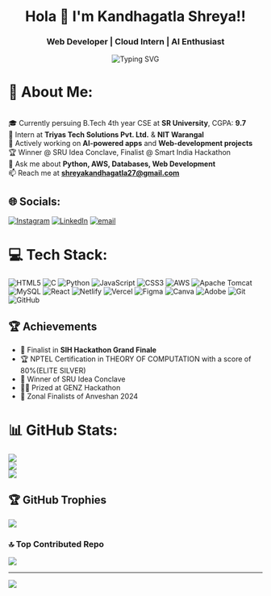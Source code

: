 <h1 align="center">Hola 👋 I'm Kandhagatla Shreya!!</h1>
<h3 align="center">Web Developer | Cloud Intern | AI Enthusiast </h3>


<p align="center">
  <img src="https://readme-typing-svg.demolab.com?font=Fira+Code&size=22&pause=1000&center=true&vCenter=true&width=595&lines=+CSE+Student+@+SR+University;UI/UX+Developer;Web+Developer;AIML+Explorer;AWS+Cloud+Enthusiast;Chair+of+HACKATHON+Club;" alt="Typing SVG" />
</p>


# 💫 About Me:
<br>🎓 Currently persuing B.Tech 4th year CSE at **SR University**, CGPA: **9.7**<br>🔭 Intern at **Triyas Tech Solutions Pvt. Ltd.** & **NIT Warangal**<br>🧠 Actively working on **AI-powered apps** and **Web-development projects**<br>🏆 Winner @ SRU Idea Conclave, Finalist @ Smart India Hackathon <br>💬 Ask me about **Python, AWS, Databases,  Web Development**<br>📫 Reach me at **shreyakandhagatla27@gmail.com**


## 🌐 Socials:
[![Instagram](https://img.shields.io/badge/Instagram-%23E4405F.svg?logo=Instagram&logoColor=white)](https://instagram.com/shreya_kandhagatla) [![LinkedIn](https://img.shields.io/badge/LinkedIn-%230077B5.svg?logo=linkedin&logoColor=white)](https://linkedin.com/in/https://www.linkedin.com/in/shreya-kandhagatla-77183327a) [![email](https://img.shields.io/badge/Email-D14836?logo=gmail&logoColor=white)](mailto:shreyakandhagatla27@gmail.com) 

# 💻 Tech Stack:
![HTML5](https://img.shields.io/badge/html5-%23E34F26.svg?style=flat&logo=html5&logoColor=white) ![C](https://img.shields.io/badge/c-%2300599C.svg?style=flat&logo=c&logoColor=white) ![Python](https://img.shields.io/badge/python-3670A0?style=flat&logo=python&logoColor=ffdd54) ![JavaScript](https://img.shields.io/badge/javascript-%23323330.svg?style=flat&logo=javascript&logoColor=%23F7DF1E) ![CSS3](https://img.shields.io/badge/css3-%231572B6.svg?style=flat&logo=css3&logoColor=white) ![AWS](https://img.shields.io/badge/AWS-%23FF9900.svg?style=flat&logo=amazon-aws&logoColor=white) ![Apache Tomcat](https://img.shields.io/badge/apache%20tomcat-%23F8DC75.svg?style=flat&logo=apache-tomcat&logoColor=black) ![MySQL](https://img.shields.io/badge/mysql-4479A1.svg?style=flat&logo=mysql&logoColor=white) ![React](https://img.shields.io/badge/react-%2320232a.svg?style=flat&logo=react&logoColor=%2361DAFB) ![Netlify](https://img.shields.io/badge/netlify-%23000000.svg?style=flat&logo=netlify&logoColor=#00C7B7) ![Vercel](https://img.shields.io/badge/vercel-%23000000.svg?style=flat&logo=vercel&logoColor=white) ![Figma](https://img.shields.io/badge/figma-%23F24E1E.svg?style=flat&logo=figma&logoColor=white) ![Canva](https://img.shields.io/badge/Canva-%2300C4CC.svg?style=flat&logo=Canva&logoColor=white) ![Adobe](https://img.shields.io/badge/adobe-%23FF0000.svg?style=flat&logo=adobe&logoColor=white) ![Git](https://img.shields.io/badge/git-%23F05033.svg?style=flat&logo=git&logoColor=white) ![GitHub](https://img.shields.io/badge/github-%23121011.svg?style=flat&logo=github&logoColor=white)


## 🏆 Achievements

- 🥇 Finalist in **SIH Hackathon Grand Finale**
- 🏆 NPTEL Certification in THEORY OF COMPUTATION with a score of 80%(ELITE SILVER)
- 🧠 Winner of SRU Idea Conclave 
- 👨‍💻 Prized at GENZ Hackathon  
- 🏁 Zonal Finalists of Anveshan 2024



# 📊 GitHub Stats:
![](https://github-readme-stats.vercel.app/api?username=ShreyaKandhagatla&theme=ayu-mirage&hide_border=false&include_all_commits=true&count_private=true)<br/>
![](https://nirzak-streak-stats.vercel.app/?user=ShreyaKandhagatla&theme=ayu-mirage&hide_border=false)<br/>
![](https://github-readme-stats.vercel.app/api/top-langs/?username=ShreyaKandhagatla&theme=ayu-mirage&hide_border=false&include_all_commits=true&count_private=true&layout=compact)

## 🏆 GitHub Trophies
![](https://github-profile-trophy.vercel.app/?username=ShreyaKandhagatla&theme=ambient_gradient&no-frame=false&no-bg=true&margin-w=4)

### 🔝 Top Contributed Repo
![](https://github-contributor-stats.vercel.app/api?username=ShreyaKandhagatla&limit=5&theme=dark&combine_all_yearly_contributions=true)

---
[![](https://visitcount.itsvg.in/api?id=ShreyaKandhagatla&icon=1&color=0)](https://visitcount.itsvg.in)

<!-- Proudly created with GPRM ( https://gprm.itsvg.in ) -->
